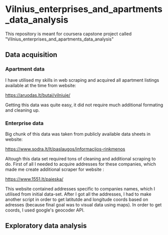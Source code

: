 # Vilnius_enterprises_and_apartments_data_analysis
This repository is meant for coursera capstone project called
 "Vilnius_enterprises_and_apartments_data_analysis"
 
## Data acquisition
### Apartment data

I have utilised my skills in web scraping and acquired all apartment listings available at the time from website: 

https://aruodas.lt/butai/vilniuje/

Getting this data was quite easy, it did not require much additional formating and cleaning up. 

### Enterprise data

Big chunk of this data was taken from publicly available data sheets in website:

https://www.sodra.lt/lt/paslaugos/informacijos-rinkmenos

Altough this data set required tons of cleaning and additional scraping to do. 
First of all I needed to acquire addresses for these companies, which made me create additional scraper for website : 

https://www.1551.lt/paieska/

This website contained addresses specific to companies names, which I utilised from initial data-set.
After I got all the addresses, I had to make another script in order to get latitutde and longitude coords based on adresses (because final goal was to visual data using maps).
In order to get coords, I used google's geocoder API.

## Exploratory data analysis

